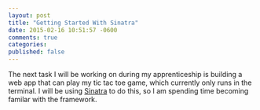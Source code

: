 ```yaml
---
layout: post
title: "Getting Started With Sinatra"
date: 2015-02-16 10:51:57 -0600
comments: true
categories:
published: false
---
```


The next task I will be working on during my apprenticeship is building a web app that can play my tic tac toe game, which currently only runs in the terminal. I will be using [Sinatra](http://www.sinatrarb.com/) to do this, so I am spending time becoming familar with the framework.